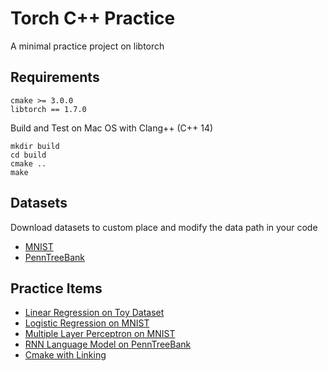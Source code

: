# Torch C++ Practice
A minimal practice project on libtorch

## Requirements
```
cmake >= 3.0.0
libtorch == 1.7.0
```

Build and Test on Mac OS with Clang++ (C++ 14)
```
mkdir build
cd build
cmake ..
make
```

## Datasets
Download datasets to custom place and modify the data path in your code
- [MNIST](http://yann.lecun.com/exdb/mnist/) 
- [PennTreeBank](https://github.com/wojzaremba/lstm/tree/master/data)

## Practice Items
- [Linear Regression on Toy Dataset](./linear_regression/)
- [Logistic Regression on MNIST](./logistic_regression/)
- [Multiple Layer Perceptron on MNIST](./mlp/)
- [RNN Language Model on PennTreeBank](./language_model/)
- [Cmake with Linking](./CMakeLists.txt)
